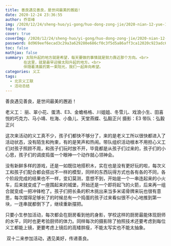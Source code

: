 ```yaml
---
title: 善良遇见善良，是世间最美的邂逅!
date: 2020-12-24 23:36:55
author: 乔亚峰
img: /2020/12/24/sheng-huo/yi-gong/huo-dong-zong-jie/2020-nian-12-yue-12-ri-fang-shan/1.jpg
top: true
cover: true
coverImg: /2020/12/24/sheng-huo/yi-gong/huo-dong-zong-jie/2020-nian-12-yue-12-ri-fang-shan/1.jpg
password: 8d969eef6ecad3c29a3a629280e686cf0c3f5d5a86aff3ca12020c923adc6c92
toc: false
mathjax: false
summary: 太阳升起的地方就是希望，每天要做的事情就是努力靠近那个方向。<br>
        在这里，就是最早迎接太阳升起的地方。<br>
		伴随着清晨的第一束阳光，我们一起奔向希望。
categories: 义工
tags:
  - 北京义工联
  - 活动总结
---
```




善良遇见善良，是世间最美的邂逅！


老义工： 丽、翠小花、蛋清、E3、金蟾格格、川姐姐、冬雪儿、戏浪小生、田喜悦的巧克力、马小靖、杜海、小鱼儿、天堂燕蝶、弘毅正兴
摄影：E3
带队：弘毅正兴

​    这次来活动的义工真不少，孩子们都快不够分了，来的是老义工所以很快都进入了活动状态，没有陌生和拘束，有的是笑声和热闹。带队组织活动根本不用担心义工们对孩子照顾不周，和孩子们玩时放不开，毕竟都是从孩子们过来的，孩子们的小心思，孩子们的调皮捣蛋一个眼神一个动作就心领神会。

​    没有新鲜多样的游戏，还是一如既往地搭积木，实在也是没有更好玩的啦，每次义工和孩子们配合都会搭出不一样的模型，同样的东西玩得方式也各有各的不同，各个阶段完成的结果也不一样，变幻莫测，意想不到，开始是一个一串连起来的小火车，后来就变成了一座围起来的城堡，开始还是一个即将起飞的火箭，后来再一组合就变成一把冲锋枪了。孩子们把长条的积木挑出来当多米诺骨牌来玩也很有意思，每次摆得足够长了的时候总有一个捣蛋的孩子过来看似很不小心地推到第一块，一连串就都倒下了，继续重新摆把。

​    只要小生参加活动，每次都会在厨房看到他的身影，学校这样的厨房最能体现厨师的水平，同时也更考验厨师的体力。同样每次的摄影除了拍照技术还要考虑到每位义工都能上镜，更要考虑上镜后的高矮胖瘦，不能太写实也不能太抽象。

​    双十二来参加活动，遇见美好，传递善良。